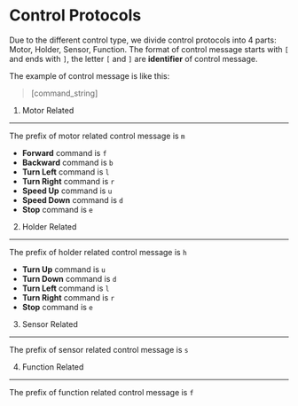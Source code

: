 Control Protocols
=================

Due to the different control type, we divide control protocols into 4 parts: Motor, Holder, Sensor, Function. The format of control message starts with `[` and ends with `]`, the letter `[` and `]` are **identifier** of control message. 

The example of control message is like this:
> [command_string]

1. Motor Related
----------------

The prefix of motor related control message is `m`

- **Forward** command is `f`
- **Backward** command is `b`
- **Turn Left** command is `l`
- **Turn Right** command is `r`
- **Speed Up** command is `u`
- **Speed Down** command is `d`
- **Stop** command is `e`

2. Holder Related
-----------------

The prefix of holder related control message is `h`

- **Turn Up** command is `u`
- **Turn Down** command is `d`
- **Turn Left** command is `l`
- **Turn Right** command is `r`
- **Stop** command is `e`

3. Sensor Related
-----------------

The prefix of sensor related control message is `s`

4. Function Related
-------------------

The prefix of function related control message is `f`

